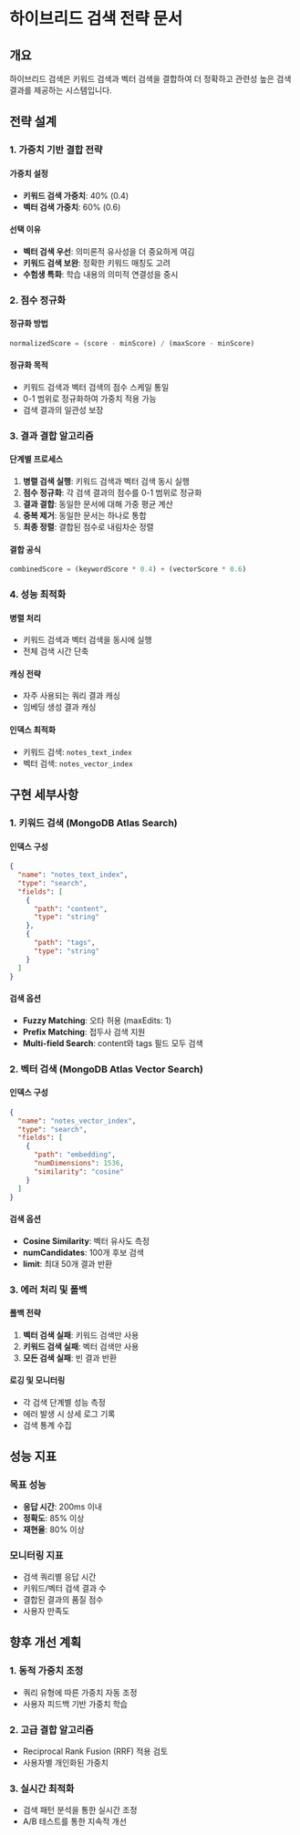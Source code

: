 # 하이브리드 검색 전략 문서

## 개요

하이브리드 검색은 키워드 검색과 벡터 검색을 결합하여 더 정확하고 관련성 높은 검색 결과를 제공하는 시스템입니다.

## 전략 설계

### 1. 가중치 기반 결합 전략

#### 가중치 설정
- **키워드 검색 가중치**: 40% (0.4)
- **벡터 검색 가중치**: 60% (0.6)

#### 선택 이유
- **벡터 검색 우선**: 의미론적 유사성을 더 중요하게 여김
- **키워드 검색 보완**: 정확한 키워드 매칭도 고려
- **수험생 특화**: 학습 내용의 의미적 연결성을 중시

### 2. 점수 정규화

#### 정규화 방법
```typescript
normalizedScore = (score - minScore) / (maxScore - minScore)
```

#### 정규화 목적
- 키워드 검색과 벡터 검색의 점수 스케일 통일
- 0-1 범위로 정규화하여 가중치 적용 가능
- 검색 결과의 일관성 보장

### 3. 결과 결합 알고리즘

#### 단계별 프로세스
1. **병렬 검색 실행**: 키워드 검색과 벡터 검색 동시 실행
2. **점수 정규화**: 각 검색 결과의 점수를 0-1 범위로 정규화
3. **결과 결합**: 동일한 문서에 대해 가중 평균 계산
4. **중복 제거**: 동일한 문서는 하나로 통합
5. **최종 정렬**: 결합된 점수로 내림차순 정렬

#### 결합 공식
```typescript
combinedScore = (keywordScore * 0.4) + (vectorScore * 0.6)
```

### 4. 성능 최적화

#### 병렬 처리
- 키워드 검색과 벡터 검색을 동시에 실행
- 전체 검색 시간 단축

#### 캐싱 전략
- 자주 사용되는 쿼리 결과 캐싱
- 임베딩 생성 결과 캐싱

#### 인덱스 최적화
- 키워드 검색: `notes_text_index`
- 벡터 검색: `notes_vector_index`

## 구현 세부사항

### 1. 키워드 검색 (MongoDB Atlas Search)

#### 인덱스 구성
```json
{
  "name": "notes_text_index",
  "type": "search",
  "fields": [
    {
      "path": "content",
      "type": "string"
    },
    {
      "path": "tags",
      "type": "string"
    }
  ]
}
```

#### 검색 옵션
- **Fuzzy Matching**: 오타 허용 (maxEdits: 1)
- **Prefix Matching**: 접두사 검색 지원
- **Multi-field Search**: content와 tags 필드 모두 검색

### 2. 벡터 검색 (MongoDB Atlas Vector Search)

#### 인덱스 구성
```json
{
  "name": "notes_vector_index",
  "type": "search",
  "fields": [
    {
      "path": "embedding",
      "numDimensions": 1536,
      "similarity": "cosine"
    }
  ]
}
```

#### 검색 옵션
- **Cosine Similarity**: 벡터 유사도 측정
- **numCandidates**: 100개 후보 검색
- **limit**: 최대 50개 결과 반환

### 3. 에러 처리 및 폴백

#### 폴백 전략
1. **벡터 검색 실패**: 키워드 검색만 사용
2. **키워드 검색 실패**: 벡터 검색만 사용
3. **모든 검색 실패**: 빈 결과 반환

#### 로깅 및 모니터링
- 각 검색 단계별 성능 측정
- 에러 발생 시 상세 로그 기록
- 검색 통계 수집

## 성능 지표

### 목표 성능
- **응답 시간**: 200ms 이내
- **정확도**: 85% 이상
- **재현율**: 80% 이상

### 모니터링 지표
- 검색 쿼리별 응답 시간
- 키워드/벡터 검색 결과 수
- 결합된 결과의 품질 점수
- 사용자 만족도

## 향후 개선 계획

### 1. 동적 가중치 조정
- 쿼리 유형에 따른 가중치 자동 조정
- 사용자 피드백 기반 가중치 학습

### 2. 고급 결합 알고리즘
- Reciprocal Rank Fusion (RRF) 적용 검토
- 사용자별 개인화된 가중치

### 3. 실시간 최적화
- 검색 패턴 분석을 통한 실시간 조정
- A/B 테스트를 통한 지속적 개선 